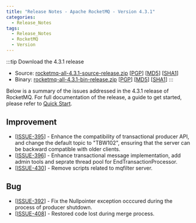 ```yaml
---
title: "Release Notes - Apache RocketMQ - Version 4.3.1"
categories:
  - Release_Notes
tags:
  - Release_Notes
  - RocketMQ
  - Version
---
```


:::tip Download the 4.3.1 release
    
* Source: [rocketmq-all-4.3.1-source-release.zip](https://archive.apache.org/dist/rocketmq/4.3.1/rocketmq-all-4.3.1-source-release.zip) [[PGP](https://archive.apache.org/dist/rocketmq/4.3.1/rocketmq-all-4.3.1-source-release.zip.asc)] [[MD5](https://archive.apache.org/dist/rocketmq/4.3.1/rocketmq-all-4.3.1-source-release.zip.md5)] [[SHA1](https://archive.apache.org/dist/rocketmq/4.3.1/rocketmq-all-4.3.1-source-release.zip.sha1)]
* Binary: [rocketmq-all-4.3.1-bin-release.zip](https://archive.apache.org/dist/rocketmq/4.3.1/rocketmq-all-4.3.1-bin-release.zip) [[PGP](https://archive.apache.org/dist/rocketmq/4.3.1/rocketmq-all-4.3.1-bin-release.zip.asc)] [[MD5](https://archive.apache.org/dist/rocketmq/4.3.1/rocketmq-all-4.3.1-bin-release.zip.md5)] [[SHA1](https://archive.apache.org/dist/rocketmq/4.3.1/rocketmq-all-4.3.1-bin-release.zip.sha1)]
:::
<!--truncate-->
Below is a summary of the issues addressed in the 4.3.1 release of RocketMQ. For full documentation of the release, a guide to get started, please refer to <a href='/docs/快速入门/02quickstart/'>Quick Start</a>.


## Improvement
<ul>
<li>[<a href='https://github.com/apache/rocketmq/issues/395'>ISSUE-395</a>] -  Enhance the compatibility of transactional producer API, and change the default topic to "TBW102", ensuring that the server can be backward compatible with older clients.
</li>
<li>[<a href='https://github.com/apache/rocketmq/issues/396'>ISSUE-396</a>] -  Enhance transactional message implementation, add admin tools and seprate thread pool for EndTransactionProcessor.
</li>
<li>[<a href='https://github.com/apache/rocketmq/issues/430'>ISSUE-430</a>] -  Remove scripts related to mqfilter server.
</li>
</ul>

## Bug

<ul>
<li>[<a href='https://github.com/apache/rocketmq/issues/392'>ISSUE-392</a>] -  Fix the Nullpointer exception occcured during the process of producer shutdown.
</li>
<li>[<a href='https://github.com/apache/rocketmq/issues/408'>ISSUE-408</a>] -  Restored code lost during merge process.
</li>
</ul>
                                        
            


